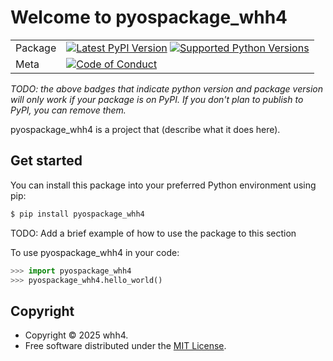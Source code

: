 # Welcome to pyospackage_whh4

|        |        |
|--------|--------|
| Package | [![Latest PyPI Version](https://img.shields.io/pypi/v/pyospackage_whh4.svg)](https://pypi.org/project/pyospackage_whh4/) [![Supported Python Versions](https://img.shields.io/pypi/pyversions/pyospackage_whh4.svg)](https://pypi.org/project/pyospackage_whh4/)  |
| Meta   | [![Code of Conduct](https://img.shields.io/badge/Contributor%20Covenant-v2.0%20adopted-ff69b4.svg)](CODE_OF_CONDUCT.md) |

*TODO: the above badges that indicate python version and package version will only work if your package is on PyPI.
If you don't plan to publish to PyPI, you can remove them.*

pyospackage_whh4 is a project that (describe what it does here).

## Get started

You can install this package into your preferred Python environment using pip:

```bash
$ pip install pyospackage_whh4
```

TODO: Add a brief example of how to use the package to this section

To use pyospackage_whh4 in your code:

```python
>>> import pyospackage_whh4
>>> pyospackage_whh4.hello_world()
```

## Copyright

- Copyright © 2025 whh4.
- Free software distributed under the [MIT License](./LICENSE).
